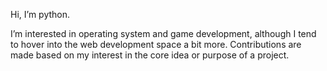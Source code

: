 Hi, I’m python.

I’m interested in operating system and game development, although I tend to hover into the web development space a bit more. Contributions are made based on my interest in the core idea or purpose of a project.

